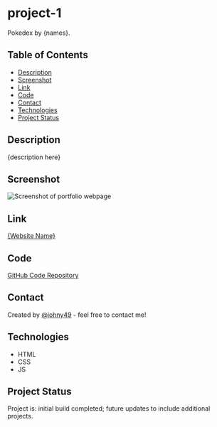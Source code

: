 # project-1
Pokedex by {names}.

## Table of Contents
* [Description](#description)
* [Screenshot](#screenshot)
* [Link](#link)
* [Code](#code)
* [Contact](#contact)
* [Technologies](#technologies)
* [Project Status](#project-status)

## Description 
{description here}

## Screenshot
![Screenshot of portfolio webpage](./assets/images/readme-screenshot.png)


## Link
[{Website Name}](https://johny49.github.io/{projectname}})


## Code
[GitHub Code Repository](https://github.com/{link}})


## Contact 
Created by [@johny49](https://github.com/Johny49/) - feel free to contact me!


## Technologies
- HTML
- CSS
- JS


## Project Status
Project is: initial build completed; future updates to include additional projects.

